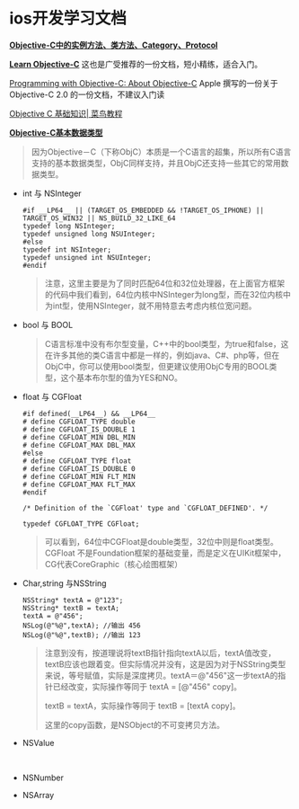 # ios开发学习文档



[**Objective-C中的实例方法、类方法、Category、Protocol**](http://www.devtalking.com/articles/method-category-protocol/)

[**Learn Objective-C**](http://cocoadevcentral.com/d/learn_objectivec/)  这也是广受推荐的一份文档，短小精练，适合入门。

[Programming with Objective-C: About Objective-C](https://developer.apple.com/library/content/documentation/Cocoa/Conceptual/ProgrammingWithObjectiveC/Introduction/Introduction.html) Apple 撰写的一份关于 Objective-C 2.0 的一份文档，不建议入门读

[Objective C 基础知识| 菜鸟教程](http://www.runoob.com/ios/ios-objective-c.html)



[**Objective-C基本数据类型**](https://segmentfault.com/a/1190000005726614)

> 因为Objective－C（下称ObjC）本质是一个C语言的超集，所以所有C语言支持的基本数据类型，ObjC同样支持，并且ObjC还支持一些其它的常用数据类型。

- int 与 NSInteger

  ```
  #if __LP64__ || (TARGET_OS_EMBEDDED && !TARGET_OS_IPHONE) || TARGET_OS_WIN32 || NS_BUILD_32_LIKE_64
  typedef long NSInteger;
  typedef unsigned long NSUInteger;
  #else
  typedef int NSInteger;
  typedef unsigned int NSUInteger;
  #endif
  ```

  > 注意，这里主要是为了同时匹配64位和32位处理器，在上面官方框架的代码中我们看到，64位内核中NSInteger为long型，而在32位内核中为int型，使用NSInteger，就不用特意去考虑内核位宽问题。

- bool 与 BOOL

  > C语言标准中没有布尔型变量，C++中的bool类型，为true和false，这在许多其他的类C语言中都是一样的，例如java、C#、php等，但在ObjC中，你可以使用bool类型，但更建议使用ObjC专用的BOOL类型，这个基本布尔型的值为YES和NO。

- float 与 CGFloat

  ```
  #if defined(__LP64__) && __LP64__
  # define CGFLOAT_TYPE double
  # define CGFLOAT_IS_DOUBLE 1
  # define CGFLOAT_MIN DBL_MIN
  # define CGFLOAT_MAX DBL_MAX
  #else
  # define CGFLOAT_TYPE float
  # define CGFLOAT_IS_DOUBLE 0
  # define CGFLOAT_MIN FLT_MIN
  # define CGFLOAT_MAX FLT_MAX
  #endif

  /* Definition of the `CGFloat' type and `CGFLOAT_DEFINED'. */

  typedef CGFLOAT_TYPE CGFloat;
  ```

  >可以看到，64位中CGFloat是double类型，32位中则是float类型。CGFloat 不是Foundation框架的基础变量，而是定义在UIKit框架中，CG代表CoreGraphic（核心绘图框架）

- Char,string 与NSString

  ```
  NSString* textA = @"123";     
  NSString* textB = textA;
  textA = @"456";
  NSLog(@"%@",textA); //输出 456
  NSLog(@"%@",textB); //输出 123
  ```

  >注意到没有，按道理说将textB指针指向textA以后，textA值改变，textB应该也跟着变。但实际情况并没有，这是因为对于NSString类型来说，等号赋值，实际是深度拷贝。textA＝@"456"这一步textA的指针已经改变，实际操作等同于 textA = [@"456" copy]。
  >
  >textB = textA，实际操作等同于 textB = [textA copy]。
  >
  >这里的copy函数，是NSObject的不可变拷贝方法。

- NSValue

  ​

- NSNumber

- NSArray